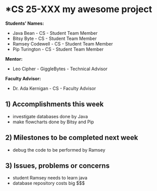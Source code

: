 # *CS 25-XXX my awesome project #

**Students' Names:**
- Java Bean - CS - Student Team Member
- Bitsy Byte - CS - Student Team Member
- Ramsey Codewell - CS - Student Team Member
- Pip Turington - CS - Student Team Member

**Mentor:**
- Leo Cipher - GiggleBytes - Technical Advisor

**Faculty Advisor:**
- Dr. Ada Kernigan  - CS - Faculty Advisor
  
## 1) Accomplishments this week ##
   - investigate databases done by Java
   - make flowcharts done by Bitsy and Pip

## 2) Milestones to be completed next week ##
   - debug the code to be performed by Ramsey 

## 3) Issues, problems or concerns ##
   - student Ramsey needs to learn java
   - database repository costs big $$$
   



